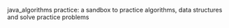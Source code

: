  java_algorithms practice: a sandbox to practice algorithms, data structures and solve practice problems
